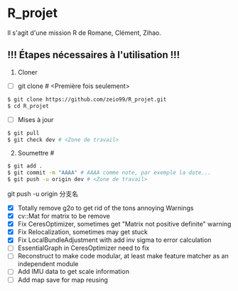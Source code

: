 # R_projet

Il s'agit d'une mission R de Romane, Clément, Zihao.

## !!! Étapes nécessaires à l'utilisation !!! 

1. Cloner
  - [ ] git clone # <Première fois seulement>
  ```bash
  $ git clone https://github.com/zeio99/R_projet.git
  $ cd R_projet
  ```
  - [ ] Mises à jour
  ```bash
  $ git pull
  $ git check dev # <Zone de travail>
  ```
  
2. Soumettre # <Attention>
  ```bash
  $ git add .
  $ git commit -m "AAAA" # AAAA comme note, par exemple la date...
  $ git push -u origin dev # <Zone de travail>
  ```




git push -u origin 分支名
  
  
  
  
  
  - [X] Totally remove g2o to get rid of the tons annoying Warnings
  - [X] cv::Mat for matrix to be remove
  - [X] Fix CeresOptimizer, sometimes get "Matrix not positive definite" warning
  - [X] Fix Relocalization, sometimes may get stuck
  - [X] Fix LocalBundleAdjustment with add inv sigma to error calculation
  - [ ] EssentialGraph in CeresOptimizer need to fix
  - [ ] Reconstruct to make code modular, at least make feature matcher as an independent module
  - [ ] Add IMU data to get scale information
  - [ ] Add map save for map reusing

